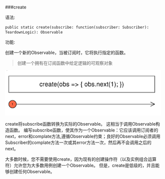 ###create


语法:
```
public static create(subscribe: function(subscriber: Subscriber): TeardownLogic): Observable
```

功能:

创建一个新的Observable，当被订阅时，它将执行指定的函数。

>创建一个拥有在订阅函数中给定逻辑的可观察对象

![](/assets/a3.png)

create将subscribe函数转换为实际的Observable。 这相当于调用Observable构造函数。 编写subscribe函数，使其作为一个Observable：它应该调用订阅者的next，error和complate方法,遵循Observable约束；良好的Observable必须调用Subscriber的complate方法一次或其error方法一次，然后再不会调用之后的next。

大多数时候，您不需要使用create，因为现有的创建操作符（以及实例组合运算符）允许您为大多数用例创建一个Observable。 但是，create是低级的，并且能够创建任何Observable。

